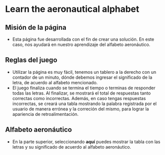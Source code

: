 ﻿# Learn the aeronautical alphabet
## Misión de la página
- Esta página fue desarrollada con el fin de crear una solución. En este caso, nos ayudará en nuestro aprendizaje del alfabeto aeronáutico. 

## Reglas del juego
- Utilizar la página es muy fácil, tenemos un tablero a la derecho con un contador de un minuto, dónde debemos ingresar el significado de la letra, de acuerdo al alfabeto mencionado. 
- El juego finaliza cuando se termina el tiempo o terminas de responder todas las letras. Al finalizar, se mostrará el total de respuestas tanto correctas como incorrectas. Además, en caso tengas respuestas incorrectas, se creará una tabla mostrando la palabra registrada por el usuario de manera errónea y la correción del mismo, para lograr la apariencia de retroalimentación. 

## Alfabeto aeronáutico
- En la parte superior, seleccionando **aquí** puedes mostrar la tabla con las letras y su significado de acuerdo al alfabeto aeronáutico.
